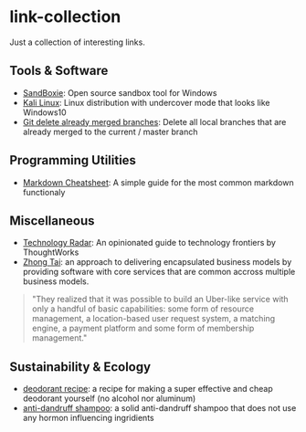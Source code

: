 # link-collection
Just a collection of interesting links.

## Tools & Software
- [SandBoxie](https://www.sandboxie.com/): Open source sandbox tool for Windows
- [Kali Linux](https://www.kali.org): Linux distribution with undercover mode that looks like Windows10
- [Git delete already merged branches](https://stevenharman.net/git-clean-delete-already-merged-branches): Delete all local branches that are already merged to the current / master branch

## Programming Utilities
- [Markdown Cheatsheet](https://github.com/adam-p/markdown-here/wiki/Markdown-Cheatsheet): A simple guide for the most common markdown functionaly

## Miscellaneous
- [Technology Radar](https://www.thoughtworks.com/radar): An opinionated guide to technology frontiers by ThoughtWorks 
- [Zhong Tai](https://www.thoughtworks.com/insights/blog/zhong-tai-radical-approach-enterprise-it): an approach to delivering encapsulated business models by providing software with core services that are common accross multiple business models. 
> "They realized that it was possible to build an Uber-like service with only a handful of basic capabilities: some form of resource management, a location-based user request system, a matching engine, a payment platform and some form of membership management."

## Sustainability & Ecology
- [deodorant recipe](https://www.smarticular.net/kokosoel-deocreme-aus-drei-zutaten-schnell-wirksam-und-gesund/): a recipe for making a super effective and cheap deodorant yourself (no alcohol nor aluminum) 
- [anti-dandruff shampoo](http://naturseifen-luettje-seep.webshopapp.com/festes-shampoo-anti-schuppe.html): a solid anti-dandruff shampoo that does not use any hormon influencing ingridients
